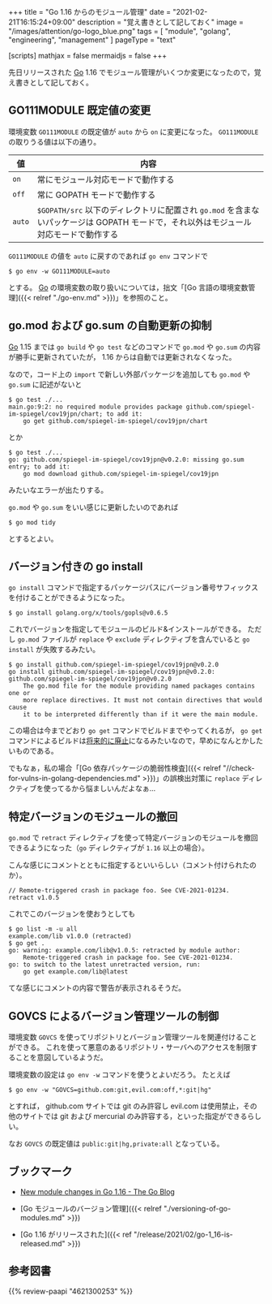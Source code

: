 +++
title = "Go 1.16 からのモジュール管理"
date =  "2021-02-21T16:15:24+09:00"
description = "覚え書きとして記しておく"
image = "/images/attention/go-logo_blue.png"
tags = [ "module", "golang", "engineering", "management" ]
pageType = "text"

[scripts]
  mathjax = false
  mermaidjs = false
+++

先日リリースされた [Go] 1.16 でモジュール管理がいくつか変更になったので，覚え書きとして記しておく。

## GO111MODULE 既定値の変更

環境変数 `GO111MODULE` の既定値が `auto` から `on` に変更になった。
`GO111MODULE` の取りうる値は以下の通り。

| 値     | 内容 |
| ------ | ---- |
| `on`   | 常にモジュール対応モードで動作する |
| `off`  | 常に GOPATH モードで動作する  |
| `auto` | `$GOPATH/src` 以下のディレクトリに配置され `go.mod` を含まないパッケージは GOPATH モードで，それ以外はモジュール対応モードで動作する |

`GO111MODULE` の値を `auto` に戻すのであれば `go env` コマンドで

```text
$ go env -w GO111MODULE=auto
```

とする。
[Go] の環境変数の取り扱いについては，拙文「[Go 言語の環境変数管理]({{< relref "./go-env.md" >}})」を参照のこと。

## go.mod および go.sum の自動更新の抑制

[Go] 1.15 までは `go build` や `go test` などのコマンドで `go.mod` や `go.sum` の内容が勝手に更新されていたが， 1.16 からは自動では更新されなくなった。

なので，コード上の `import` で新しい外部パッケージを追加しても `go.mod` や `go.sum` に記述がないと

```text
$ go test ./...
main.go:9:2: no required module provides package github.com/spiegel-im-spiegel/cov19jpn/chart; to add it:
	go get github.com/spiegel-im-spiegel/cov19jpn/chart
```

とか

```text
$ go test ./...
go: github.com/spiegel-im-spiegel/cov19jpn@v0.2.0: missing go.sum entry; to add it:
	go mod download github.com/spiegel-im-spiegel/cov19jpn
```

みたいなエラーが出たりする。

`go.mod` や `go.sum` をいい感じに更新したいのであれば

```text
$ go mod tidy
```

とするとよい。

## バージョン付きの go install

`go install` コマンドで指定するパッケージパスにバージョン番号サフィックスを付けることができるようになった。

```text
$ go install golang.org/x/tools/gopls@v0.6.5
```

これでバージョンを指定してモジュールのビルド&インストールができる。
ただし `go.mod` ファイルが `replace` や `exclude` ディレクティブを含んでいると `go install` が失敗するみたい。

```text
$ go install github.com/spiegel-im-spiegel/cov19jpn@v0.2.0
go install github.com/spiegel-im-spiegel/cov19jpn@v0.2.0: github.com/spiegel-im-spiegel/cov19jpn@v0.2.0
	The go.mod file for the module providing named packages contains one or
	more replace directives. It must not contain directives that would cause
	it to be interpreted differently than if it were the main module.
```

この場合は今までどおり `go get` コマンドでビルドまでやってくれるが， `go get` コマンドによるビルドは[将来的に廃止](https://github.com/golang/go/issues/43684 "cmd/go: deprecate installing binaries using 'go get' in Go 1.17 and make 'go get -d' the default behavior · Issue #43684 · golang/go")になるみたいなので，早めになんとかしたいものである。

でもなぁ，私の場合「[Go 依存パッケージの脆弱性検査]({{< relref "//check-for-vulns-in-golang-dependencies.md" >}})」の誤検出対策に `replace` ディレクティブを使ってるから悩ましいんだよなぁ...

## 特定バージョンのモジュールの撤回

`go.mod` で `retract` ディレクティブを使って特定バージョンのモジュールを撤回できるようになった（`go` ディレクティブが `1.16` 以上の場合）。

こんな感じにコメントとともに指定するといいらしい（コメント付けられたのか）。

```text
// Remote-triggered crash in package foo. See CVE-2021-01234.
retract v1.0.5
```

これでこのバージョンを使おうとしても

```text
$ go list -m -u all
example.com/lib v1.0.0 (retracted)
$ go get .
go: warning: example.com/lib@v1.0.5: retracted by module author:
    Remote-triggered crash in package foo. See CVE-2021-01234.
go: to switch to the latest unretracted version, run:
    go get example.com/lib@latest
```

てな感じにコメントの内容で警告が表示されるそうだ。

## GOVCS によるバージョン管理ツールの制御

環境変数 `GOVCS` を使ってリポジトリとバージョン管理ツールを関連付けることができる。
これを使って悪意のあるリポジトリ・サーバへのアクセスを制限することを意図しているようだ。

環境変数の設定は `go env -w` コマンドを使うとよいだろう。
たとえば

```text
$ go env -w "GOVCS=github.com:git,evil.com:off,*:git|hg"
```

とすれば， github.com サイトでは git のみ許容し evil.com は使用禁止，その他のサイトでは git および mercurial のみ許容する，といった指定ができるらしい。

なお `GOVCS` の既定値は `public:git|hg,private:all` となっている。

## ブックマーク

- [New module changes in Go 1.16 - The Go Blog](https://blog.golang.org/go116-module-changes)

- [Go モジュールのバージョン管理]({{< relref "./versioning-of-go-modules.md" >}})
- [Go 1.16 がリリースされた]({{< ref "/release/2021/02/go-1_16-is-released.md" >}})

[Go]: https://golang.org/ "The Go Programming Language"

## 参考図書

{{% review-paapi "4621300253" %}} <!-- プログラミング言語Go -->
